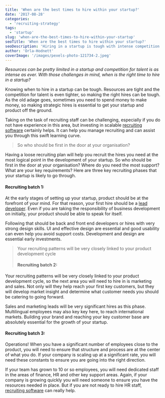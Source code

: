 ```yaml
---
title: 'When are the best times to hire within your startup?'
date: '2017-08-28'
categories:
  - 'recruiting-strategy'
tags:
  - 'startup'
slug: 'when-are-the-best-times-to-hire-within-your-startup'
seoTitle: 'When are the best times to hire within your startup?'
seoDescription: 'Hiring in a startup is tough with intense competition for talent and limited resources. See our top 3 tips for when to hire and who you should hire.'
author: 'Orla-Hodnett'
coverImage: '/images/pexels-photo-121734-2.jpeg'
---
```


_Resources can be pretty limited in a startup and competition for talent is as intense as ever. With those challenges in mind, when is the right time to hire in a startup?_

Knowing when to hire in a startup can be tough. Resources are tight and the competition for talent is even tighter, so making the right hires can be tough. As the old adage goes, sometimes you need to spend money to make money, so making strategic hires is essential to get your startup and product off the ground.

Taking on the task of recruiting staff can be challenging, especially if you do not have experience in this area, but investing in scalable [recruiting software](https://hirehive.com/recruiting-features/) certainly helps. It can help you manage recruiting and can assist you through this swift learning curve.

> So who should be first in the door at your organisation?

Having a loose recruiting plan will help you recruit the hires you need at the most logical point in the development of your startup. So who should be first in the door at your organisation? Where do you need the most support? What are your key requirements? Here are three key recruiting phases that your startup is likely to go through.

#### **Recruiting batch 1:**

At the early stages of setting up your startup, product should be at the forefront of your mind. For that reason, your first hire should be a [lead developer](https://www.forbes.com/sites/under30network/2016/07/11/the-first-5-people-youll-hire-for-your-tech-startup/#4b5c469c18a7). Even if you are taking the responsibility of business development on initially, your product should be able to speak for itself.

Following that should be back and front end developers or hires with very strong design skills. UI and effective design are essential and good usability can even help you avoid support costs. Development and design are essential early investments.

> Your recruiting patterns will be very closely linked to your product development cycle
>
> #### **Recruiting batch 2:**

Your recruiting patterns will be very closely linked to your product development cycle, so the next area you will need to hire in is marketing and sales. Not only will they help reach your first key customers, but they will develop market insight and determine what customer needs you should be catering to going forward.

Sales and marketing leads will be very significant hires as this phase. Multilingual employees may also key key here, to reach international markets. Building your brand and reaching your key customer base are absolutely essential for the growth of your startup.

#### **Recruiting batch 3:**

Operations! When you have a significant number of employees close to the product, you will need to ensure that structure and process are at the center of what you do. If your company is scaling up at a significant rate, you will need these constants to ensure you are going into the right direction.

If your team has grown to 10 or so employees, you will need dedicated staff in the areas of finance, HR and other key support areas. Again, if your company is growing quickly you will need someone to ensure you have the resources needed in place. But if you are not ready to hire HR staff, [recruiting software](https://hirehive.com/blog/recruiting-software-one-stop-shop/) can really help.
